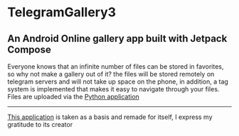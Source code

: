 # TelegramGallery3
## An Android Online gallery app built with Jetpack Compose

Everyone knows that an infinite number of files can be stored in favorites, so why not make a gallery out of it? the files will be stored remotely on telegram servers and will not take up space on the phone, in addition, a tag system is implemented that makes it easy to navigate through your files. Files are uploaded via the [Python application](https://github.com/Rikki1004/GalleryDownloader)
***
[This application](https://github.com/IacobIonut01/Gallery) is taken as a basis and remade for itself, I express my gratitude to its creator
